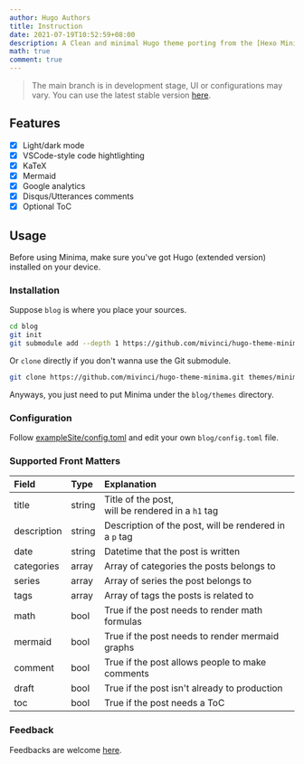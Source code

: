 ```yaml
---
author: Hugo Authors
title: Instruction
date: 2021-07-19T10:52:59+08:00
description: A Clean and minimal Hugo theme porting from the [Hexo Minima](https://github.com/adisaktijrs/hexo-theme-minima). [Click me](https://h.xjj.pub/) to take a look.
math: true
comment: true
---
```


> The main branch is in development stage, UI or configurations may vary. You can use the latest stable version [here](https://github.com/Mivinci/hugo-theme-minima/releases/tag/v1.0.0).

## Features

- [x] Light/dark mode
- [x] VSCode-style code hightlighting
- [x] KaTeX
- [x] Mermaid
- [x] Google analytics
- [x] Disqus/Utterances comments
- [x] Optional ToC 

## Usage

Before using Minima, make sure you've got Hugo (extended version) installed on your device.

### Installation

Suppose `blog` is where you place your sources.

```bash
cd blog
git init
git submodule add --depth 1 https://github.com/mivinci/hugo-theme-minima.git themes/minima
```

Or  `clone` directly if you don't wanna use the Git submodule.

```bash
git clone https://github.com/mivinci/hugo-theme-minima.git themes/minima
```

Anyways, you just need to put Minima under the `blog/themes` directory.

### Configuration

Follow [exampleSite/config.toml](https://github.com/Mivinci/hugo-theme-minima/blob/main/exampleSite/config.toml) and edit your own `blog/config.toml` file.

### Supported Front Matters

| Field       | Type   | Explanation                                            |
|:----------- |:------ |:------------------------------------------------------ |
| title       | string | Title of the post, <br> will be rendered in a `h1` tag      |
| description | string | Description of the post, will be rendered in a `p` tag |
| date        | string | Datetime that the post is written                      |
| categories  | array  | Array of categories the posts belongs to               |
| series      | array  | Array of series the post belongs to                    |
| tags        | array  | Array of tags the posts is related to                  |
| math        | bool   | True if the post needs to render math formulas         |
| mermaid     | bool   | True if the post needs to render mermaid graphs        |
| comment     | bool   | True if the post allows people to make comments        |
| draft       | bool   | True if the post isn't already to production           |
| toc         | bool   | True if the post needs a ToC                           |

### Feedback

Feedbacks are welcome [here](https://github.com/Mivinci/hugo-theme-minima/issues).
